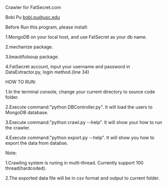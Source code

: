 Crawler for FatSecret.com

Bobi Pu
bobi.pu@usc.edu




Before Run this program, please install:

1.MongoDB on your local host, and use FatSecret as your db name.

2.mechanize package.

3.beautifulsoup package.

4.FatSecret account, input your username and password in DataExtractor.py, login method.(line 34)




HOW TO RUN:

1.In the terminal console, change your current directory to source code folder.

2.Execute command:"python DBController.py". It will load the users to MongoDB database.

3.Execute command:"python crawl.py --help". It will show your how to run the crawler.

4.Execute command:"python export.py --help". It will show you how to export the data from databse. 



Note:

1.Crawling system is runing in multi-thread. Currently support 100 thread(hardcoded).

2.The exported data file will be in csv format and output to current folder.

